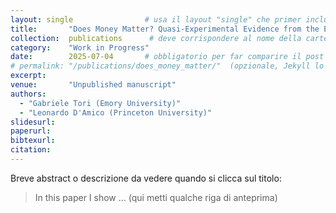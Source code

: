 ```yaml
---
layout: single                # usa il layout "single" che primer include di default
title:       "Does Money Matter? Quasi-Experimental Evidence from the End of Geographic Reserve Requirements"
collection:  publications      # deve corrispondere al nome della cartella _publications
category:    "Work in Progress"
date:        2025-07-04       # obbligatorio per far comparire il post
# permalink: "/publications/does_money_matter/"  (opzionale, Jekyll lo calcola da solo)
excerpt:     
venue:       "Unpublished manuscript"
authors:
  - "Gabriele Tori (Emory University)"
  - "Leonardo D'Amico (Princeton University)"
slidesurl:   
paperurl:    
bibtexurl:   
citation:    
---
```


Breve abstract o descrizione da vedere quando si clicca sul titolo:

> In this paper I show …  (qui metti qualche riga di anteprima)
